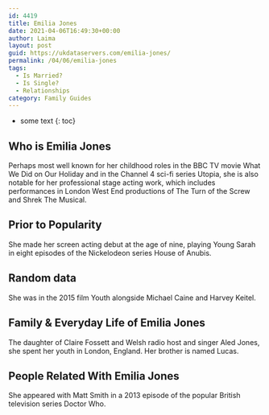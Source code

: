 ```yaml
---
id: 4419
title: Emilia Jones
date: 2021-04-06T16:49:30+00:00
author: Laima
layout: post
guid: https://ukdataservers.com/emilia-jones/
permalink: /04/06/emilia-jones
tags:
  - Is Married?
  - Is Single?
  - Relationships
category: Family Guides
---
```


* some text
{: toc}


## Who is Emilia Jones
                  
                  
                  
Perhaps most well known for her childhood roles in the BBC TV movie What We Did on Our Holiday and in the Channel 4 sci-fi series Utopia, she is also notable for her professional stage acting work, which includes performances in London West End productions of The Turn of the Screw and Shrek The Musical.
                  
              
            
              
            
                
                
                
## Prior to Popularity
                  
                  
                  
She made her screen acting debut at the age of nine, playing Young Sarah in eight episodes of the Nickelodeon series House of Anubis.
                  
              
            
              
            
                
                
                
## Random data
                  
                  
                  
She was in the 2015 film Youth alongside Michael Caine and Harvey Keitel.
                  
              
            
              
            
                
                
                
## Family & Everyday Life of Emilia Jones
                  
                  
                  
The daughter of Claire Fossett and Welsh radio host and singer Aled Jones, she spent her youth in London, England. Her brother is named Lucas.
                  
              
            
              
            
                
                
                
## People Related With Emilia Jones
                  
                  
                  
She appeared with Matt Smith in a 2013 episode of the popular British television series Doctor Who.
                  
              
            
              
            
                
              
            
              
              
            
            
              
            
          
          
          
